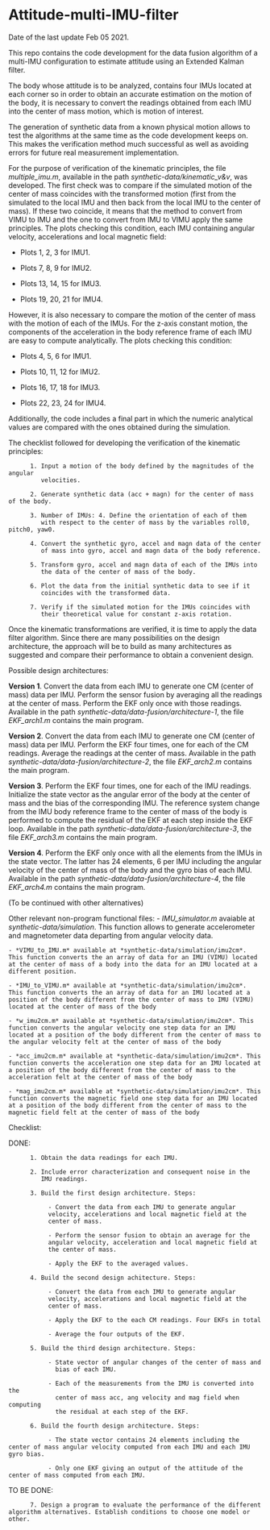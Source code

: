 # Attitude-multi-IMU-filter
Date of the last update Feb 05 2021.

This repo contains the code development for the data fusion algorithm of a multi-IMU configuration to estimate attitude using an Extended Kalman filter.

The body whose attitude is to be analyzed, contains four IMUs located at each corner so in order to obtain an accurate estimation on the motion of the body, it is necessary to convert the readings obtained from each IMU into the center of mass motion, which is motion of interest.

The generation of synthetic data from a known physical motion allows to test the algorithms at the same time as the code development keeps on. This makes the verification method much successful as well as avoiding errors for future real measurement implementation.

For the purpose of verification of the kinematic principles, the file *multiple_imu.m*, available in the path *synthetic-data/kinematic_v&v*, was developed. 
The first check was to compare if the simulated motion of the center of mass coincides with the transformed motion (first from the simulated to the local IMU and then back from the local IMU to the center of mass). If these two coincide, it means that the method to convert from VIMU to IMU and the one to convert from IMU to VIMU apply the same principles.
The plots checking this condition, each IMU containing angular velocity, accelerations and local magnetic field:

- Plots 1, 2, 3 for IMU1.

- Plots 7, 8, 9 for IMU2.

- Plots 13, 14, 15 for IMU3.

- Plots 19, 20, 21 for IMU4.

However, it is also necessary to compare the motion of the center of mass with the motion of each of the IMUs. For the z-axis constant motion, the components of the acceleration in the body reference frame of each IMU are easy to compute analytically.
The plots checking this condition:

- Plots 4, 5, 6 for IMU1.

- Plots 10, 11, 12 for IMU2.

- Plots 16, 17, 18 for IMU3.

- Plots 22, 23, 24 for IMU4.

Additionally, the code includes a final part in which the numeric analytical values are compared with the ones obtained during the simulation.

The checklist followed for developing the verification of the kinematic principles:

          1. Input a motion of the body defined by the magnitudes of the angular
             velocities.

          2. Generate synthetic data (acc + magn) for the center of mass of the body.

          3. Number of IMUs: 4. Define the orientation of each of them 
             with respect to the center of mass by the variables roll0, pitch0, yaw0.

          4. Convert the synthetic gyro, accel and magn data of the center
             of mass into gyro, accel and magn data of the body reference.

          5. Transform gyro, accel and magn data of each of the IMUs into
             the data of the center of mass of the body.

          6. Plot the data from the initial synthetic data to see if it
             coincides with the transformed data.

          7. Verify if the simulated motion for the IMUs coincides with
             their theoretical value for constant z-axis rotation.


Once the kinematic transformations are verified, it is time to apply the data filter algorithm. Since there are many possibilities on the design architecture, the approach will be to build as many architectures as suggested and compare their performance to obtain a convenient design.

Possible design architectures:

**Version 1**. Convert the data from each IMU to generate one CM (center of mass) data per IMU.
    Perform the sensor fusion by averaging all the readings at the center
    of mass. Perform the EKF only once with those readings. Available in the path *synthetic-data/data-fusion/architecture-1*, the file *EKF_arch1.m* contains the main program.

**Version 2**. Convert the data from each IMU to generate one CM (center of mass) data per IMU.
    Perform the EKF four times, one for each of the CM readings. Average the readings at the center of mass. Available in the path *synthetic-data/data-fusion/architecture-2*, the file *EKF_arch2.m* contains the main program.

**Version 3**. Perform the EKF four times, one for each of the IMU readings. Initialize the state vector as the angular error of the body at the center of mass and the bias of the corresponding IMU.
    The reference system change from the IMU body reference frame to the center of mass of the body is performed to compute the residual of the EKF at each step inside the EKF loop.
    Available in the path *synthetic-data/data-fusion/architecture-3*, the file *EKF_arch3.m* contains the main program.

**Version 4**. Perform the EKF only once with all the elements from the IMUs in the state vector. The latter has 24 elements, 6 per IMU including the angular velocity of the center of mass of the body and the gyro bias of each IMU. 
    Available in the path *synthetic-data/data-fusion/architecture-4*, the file *EKF_arch4.m* contains the main program.

 (To be continued with other alternatives)


Other relevant non-program functional files:
    - *IMU_simulator.m* avaiable at *synthetic-data/simulation*. This function allows to generate accelerometer and magnetometer data departing from angular velocity data.
    
    - *VIMU_to_IMU.m* available at *synthetic-data/simulation/imu2cm*. This function converts the an array of data for an IMU (VIMU) located at the center of mass of a body into the data for an IMU located at a different position.
    
    - *IMU_to_VIMU.m* available at *synthetic-data/simulation/imu2cm*. This function converts the an array of data for an IMU located at a position of the body different from the center of mass to IMU (VIMU) located at the center of mass of the body
    
    - *w_imu2cm.m* available at *synthetic-data/simulation/imu2cm*. This function converts the angular velocity one step data for an IMU located at a position of the body different from the center of mass to the angular velocity felt at the center of mass of the body
    
    - *acc_imu2cm.m* available at *synthetic-data/simulation/imu2cm*. This function converts the acceleration one step data for an IMU located at a position of the body different from the center of mass to the acceleration felt at the center of mass of the body
    
    - *mag_imu2cm.m* available at *synthetic-data/simulation/imu2cm*. This function converts the magnetic field one step data for an IMU located at a position of the body different from the center of mass to the magnetic field felt at the center of mass of the body

Checklist:

 DONE:

          1. Obtain the data readings for each IMU.
           
          2. Include error characterization and consequent noise in the
             IMU readings.

          3. Build the first design architecture. Steps:

               - Convert the data from each IMU to generate angular
               velocity, accelerations and local magnetic field at the
               center of mass.

               - Perform the sensor fusion to obtain an average for the
               angular velocity, acceleration and local magnetic field at
               the center of mass.

               - Apply the EKF to the averaged values.

          4. Build the second design achitecture. Steps:

               - Convert the data from each IMU to generate angular
               velocity, accelerations and local magnetic field at the
               center of mass.

               - Apply the EKF to the each CM readings. Four EKFs in total

               - Average the four outputs of the EKF.
          
          5. Build the third design architecture. Steps:
                
               - State vector of angular changes of the center of mass and 
                 bias of each IMU.

               - Each of the measurements from the IMU is converted into the 
                 center of mass acc, ang velocity and mag field when computing
                 the residual at each step of the EKF.
        
          6. Build the fourth design architecture. Steps:
       
               - The state vector contains 24 elements including the center of mass angular velocity computed from each IMU and each IMU gyro bias.

               - Only one EKF giving an output of the attitude of the center of mass computed from each IMU.



TO BE DONE:

          7. Design a program to evaluate the performance of the different algorithm alternatives. Establish conditions to choose one model or other.